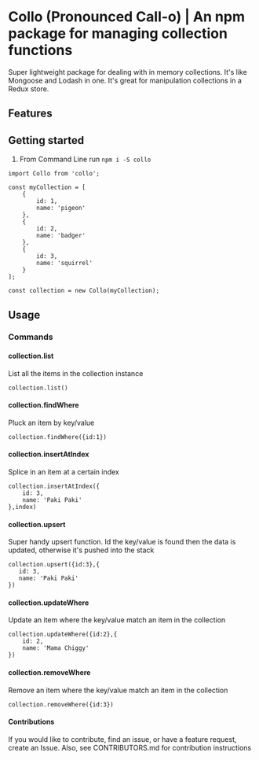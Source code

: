 # Collo (Pronounced Call-o) | An npm package for managing collection functions 
Super lightweight package for dealing with in memory collections. It's like Mongoose and Lodash in one.
It's great for manipulation collections in a Redux store.

## Features


## Getting started
1. From Command Line run `npm i -S collo`


```
import Collo from 'collo';

const myCollection = [
    {
        id: 1,
        name: 'pigeon'
    },
    {
        id: 2,
        name: 'badger'
    },
    {
        id: 3,
        name: 'squirrel'
    }
];

const collection = new Collo(myCollection);

```

## Usage
### Commands

#### collection.list
List all the items in the collection instance
```
collection.list()
```


#### collection.findWhere
Pluck an item by key/value
```
collection.findWhere({id:1})
```


#### collection.insertAtIndex
Splice in an item at a certain index
```
collection.insertAtIndex({
    id: 3,
    name: 'Paki Paki'
},index)
```


#### collection.upsert
Super handy upsert function. Id the key/value is found then the data is updated, otherwise it's pushed into the stack
 ```
 collection.upsert({id:3},{
    id: 3,
    name: 'Paki Paki'
})
```


#### collection.updateWhere
Update an item where the key/value match an item in the collection
```
collection.updateWhere({id:2},{
    id: 2,
    name: 'Mama Chiggy'
})
```

#### collection.removeWhere
Remove an item where the key/value match an item in the collection
```
collection.removeWhere({id:3})
```


#### Contributions
If you would like to contribute, find an issue, or have a feature request, create an Issue.
Also, see CONTRIBUTORS.md for contribution instructions